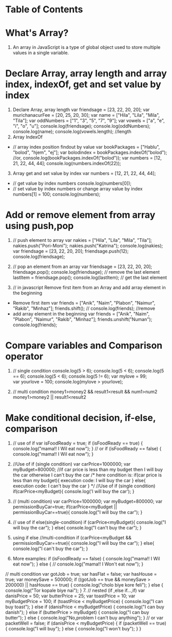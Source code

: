 # Table of Contents

# What's Array?
1. An array in JavaScript is a type of global object used to store multiple values in a single variable.

# Declare Array, array length and array index, indexOf, get and set value by index
1. Declare Array, array length 
 var friendsage = [23, 22, 20, 20];
 var murichanacurFee = [20, 25, 20, 30];
 var name = ["Hila", "Lila", "Mila", "Tila"];
 var oddNumbers = ["1", "3", "5", "7", "9"];
 var vowels = ["a", "e", "i", "o", "u"];
 console.log(friendsage);
 console.log(oddNumbers);
 console.log(name);
 console.log(vowels.length); //length 
2. Array IndexOf
- // array index position findout by value
var bookPackages = ["Hablu", "bolod", "hjem", "ej"];
var bolodindex = bookPackages.indexOf("bolod");  
//or,
console.log(bookPackages.indexOf("bolod"));
var numbers = [12, 21, 22, 44, 44];
console.log(numbers.indexOf(22));

3. Array  get and set value by index
var numbers = [12, 21, 22, 44, 44];
- // get value by index numbers
console.log(numbers[0]);
- // set value by  index numbers or change array value by index
numbers[1] = 100; 
console.log(numbers);

# Add or remove element from array using push,pop 
1. // push element to array
var nakies = ["Hila", "Lila", "Mila", "Tila"];
nakies.push("Pori-Moni");
nakies.push("Katrina");
console.log(nakies);
var friendsage = [23, 22, 20, 20];
friendsage.push(12);
console.log(friendsage);

2. // pop an element from an array
var friendsage = [23, 22, 20, 20];
friendsage.pop();
console.log(friendsage); // remove the last element
lastItem = friendsage.pop();
console.log(lastItem); // get the last element

3. // in javascript Remove first item from an Array and add array element in the beginning
- Remove first item
var friends = ["Anik", "Naim", "Plabon", "Naimur", "Rakib", "Minhaz"];
friends.shift(); 
// console.log(friends); //remove
- add array element in the beginning
var friends = ["Anik", "Naim", "Plabon", "Naimur", "Rakib", "Minhaz"];
friends.unshift("Numan");
console.log(friends);

# Compare variables and Comparison operator
1. // single condition
console.log(5 > 6);
console.log(5 < 6);
console.log(5 == 6);
console.log(5 < 6); 
console.log(5 != 6);
var mylove = 99;  
var yourlove = 100;
console.log(mylove > yourlove);

2. // multi condition
money1>money2 && result1<result && num1>num2
money1>money2 || result1<result2 

# Make conditional decision, if-else, comparison
1. // use of if
var isFoodReady = true;
if (isFoodReady == true) {
  console.log("mama!! I Wil eat now");
}
// or
if (isFoodReady == false) {
  console.log("mama!! I Wil eat now");
}
2. //Use of if (single condition)
var carPrice=1000000;
var myBudget=800000;
//if car price is less than my budget then I will buy the car otherwise I can't buy the car
/*
  here condition is: if(car price is less than my budget){
    execution code: I will buy the car
  }
  else{
    execution code: I can't buy the car
  }
*/
       //Use of if (single condition)
if(carPrice<myBudget){
  console.log('I will buy the car');
}

3. // (multi condition)
var carPrice=1000000;
var myBudget=800000;
var permissionBuyCar=true;
if(carPrice<myBudget || permissionBuyCar==true){
      console.log("I will buy the car");
}

4. // use of if else(single-condition)
if (carPrice<myBudget){
  console.log("I will buy the car");
}
else{
  console.log("I can't buy the car");
}
5. using if else //multi-condition
 if (carPrice<myBudget && permissionBuyCar==true){
        console.log("I will buy the car");
      }
      else{
        console.log("I can't buy the car");
      }
6. More examples:
if (isFoodReady == false) {
  console.log("mama!! I Wil eat now");
} else {
  // console.log("mama!! I Won't eat now");
}

// multi condition
var gotJob = true;
var hasFlat = false;
var hasHouse = true;
var moneySave = 500000;
if ((gotJob == true && moneySave > 200000) || hasHouse == true) {
  console.log("cholo biye kore feli");
} else {
  console.log("Tor kopale biye nai");
}
7. // nested (if ,else if...,if)
var danisPrice = 50;
var butterPrice = 25;
var toastPrice = 10;
var myBudgetPrice = 100;
if (toastPrice < myBudgetPrice) {
  console.log("I can buy toast");
} else if (danisPrice < myBudgetPrice) {
  console.log("I can buy danish");
} else if (butterPrice > myBudget) {
  console.log("I can buy butter");
} else {
  console.log("No,problem I can't buy anything");
}
// or
var packetWell = false;
if (danisPrice < myBudgetPrice) {
  if (packetWell == true) {
    console.log("I will buy");
  } else {
    console.log("I won't buy");
  }
}
